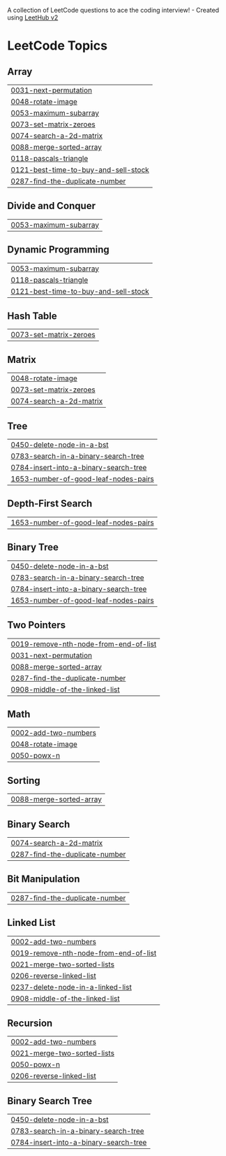 A collection of LeetCode questions to ace the coding interview! - Created using [LeetHub v2](https://github.com/arunbhardwaj/LeetHub-2.0)
<!---LeetCode Topics Start-->
# LeetCode Topics
## Array
|  |
| ------- |
| [0031-next-permutation](https://github.com/abhiabhishek19/dsapractice/tree/master/0031-next-permutation) |
| [0048-rotate-image](https://github.com/abhiabhishek19/dsapractice/tree/master/0048-rotate-image) |
| [0053-maximum-subarray](https://github.com/abhiabhishek19/dsapractice/tree/master/0053-maximum-subarray) |
| [0073-set-matrix-zeroes](https://github.com/abhiabhishek19/dsapractice/tree/master/0073-set-matrix-zeroes) |
| [0074-search-a-2d-matrix](https://github.com/abhiabhishek19/dsapractice/tree/master/0074-search-a-2d-matrix) |
| [0088-merge-sorted-array](https://github.com/abhiabhishek19/dsapractice/tree/master/0088-merge-sorted-array) |
| [0118-pascals-triangle](https://github.com/abhiabhishek19/dsapractice/tree/master/0118-pascals-triangle) |
| [0121-best-time-to-buy-and-sell-stock](https://github.com/abhiabhishek19/dsapractice/tree/master/0121-best-time-to-buy-and-sell-stock) |
| [0287-find-the-duplicate-number](https://github.com/abhiabhishek19/dsapractice/tree/master/0287-find-the-duplicate-number) |
## Divide and Conquer
|  |
| ------- |
| [0053-maximum-subarray](https://github.com/abhiabhishek19/dsapractice/tree/master/0053-maximum-subarray) |
## Dynamic Programming
|  |
| ------- |
| [0053-maximum-subarray](https://github.com/abhiabhishek19/dsapractice/tree/master/0053-maximum-subarray) |
| [0118-pascals-triangle](https://github.com/abhiabhishek19/dsapractice/tree/master/0118-pascals-triangle) |
| [0121-best-time-to-buy-and-sell-stock](https://github.com/abhiabhishek19/dsapractice/tree/master/0121-best-time-to-buy-and-sell-stock) |
## Hash Table
|  |
| ------- |
| [0073-set-matrix-zeroes](https://github.com/abhiabhishek19/dsapractice/tree/master/0073-set-matrix-zeroes) |
## Matrix
|  |
| ------- |
| [0048-rotate-image](https://github.com/abhiabhishek19/dsapractice/tree/master/0048-rotate-image) |
| [0073-set-matrix-zeroes](https://github.com/abhiabhishek19/dsapractice/tree/master/0073-set-matrix-zeroes) |
| [0074-search-a-2d-matrix](https://github.com/abhiabhishek19/dsapractice/tree/master/0074-search-a-2d-matrix) |
## Tree
|  |
| ------- |
| [0450-delete-node-in-a-bst](https://github.com/abhiabhishek19/dsapractice/tree/master/0450-delete-node-in-a-bst) |
| [0783-search-in-a-binary-search-tree](https://github.com/abhiabhishek19/dsapractice/tree/master/0783-search-in-a-binary-search-tree) |
| [0784-insert-into-a-binary-search-tree](https://github.com/abhiabhishek19/dsapractice/tree/master/0784-insert-into-a-binary-search-tree) |
| [1653-number-of-good-leaf-nodes-pairs](https://github.com/abhiabhishek19/dsapractice/tree/master/1653-number-of-good-leaf-nodes-pairs) |
## Depth-First Search
|  |
| ------- |
| [1653-number-of-good-leaf-nodes-pairs](https://github.com/abhiabhishek19/dsapractice/tree/master/1653-number-of-good-leaf-nodes-pairs) |
## Binary Tree
|  |
| ------- |
| [0450-delete-node-in-a-bst](https://github.com/abhiabhishek19/dsapractice/tree/master/0450-delete-node-in-a-bst) |
| [0783-search-in-a-binary-search-tree](https://github.com/abhiabhishek19/dsapractice/tree/master/0783-search-in-a-binary-search-tree) |
| [0784-insert-into-a-binary-search-tree](https://github.com/abhiabhishek19/dsapractice/tree/master/0784-insert-into-a-binary-search-tree) |
| [1653-number-of-good-leaf-nodes-pairs](https://github.com/abhiabhishek19/dsapractice/tree/master/1653-number-of-good-leaf-nodes-pairs) |
## Two Pointers
|  |
| ------- |
| [0019-remove-nth-node-from-end-of-list](https://github.com/abhiabhishek19/dsapractice/tree/master/0019-remove-nth-node-from-end-of-list) |
| [0031-next-permutation](https://github.com/abhiabhishek19/dsapractice/tree/master/0031-next-permutation) |
| [0088-merge-sorted-array](https://github.com/abhiabhishek19/dsapractice/tree/master/0088-merge-sorted-array) |
| [0287-find-the-duplicate-number](https://github.com/abhiabhishek19/dsapractice/tree/master/0287-find-the-duplicate-number) |
| [0908-middle-of-the-linked-list](https://github.com/abhiabhishek19/dsapractice/tree/master/0908-middle-of-the-linked-list) |
## Math
|  |
| ------- |
| [0002-add-two-numbers](https://github.com/abhiabhishek19/dsapractice/tree/master/0002-add-two-numbers) |
| [0048-rotate-image](https://github.com/abhiabhishek19/dsapractice/tree/master/0048-rotate-image) |
| [0050-powx-n](https://github.com/abhiabhishek19/dsapractice/tree/master/0050-powx-n) |
## Sorting
|  |
| ------- |
| [0088-merge-sorted-array](https://github.com/abhiabhishek19/dsapractice/tree/master/0088-merge-sorted-array) |
## Binary Search
|  |
| ------- |
| [0074-search-a-2d-matrix](https://github.com/abhiabhishek19/dsapractice/tree/master/0074-search-a-2d-matrix) |
| [0287-find-the-duplicate-number](https://github.com/abhiabhishek19/dsapractice/tree/master/0287-find-the-duplicate-number) |
## Bit Manipulation
|  |
| ------- |
| [0287-find-the-duplicate-number](https://github.com/abhiabhishek19/dsapractice/tree/master/0287-find-the-duplicate-number) |
## Linked List
|  |
| ------- |
| [0002-add-two-numbers](https://github.com/abhiabhishek19/dsapractice/tree/master/0002-add-two-numbers) |
| [0019-remove-nth-node-from-end-of-list](https://github.com/abhiabhishek19/dsapractice/tree/master/0019-remove-nth-node-from-end-of-list) |
| [0021-merge-two-sorted-lists](https://github.com/abhiabhishek19/dsapractice/tree/master/0021-merge-two-sorted-lists) |
| [0206-reverse-linked-list](https://github.com/abhiabhishek19/dsapractice/tree/master/0206-reverse-linked-list) |
| [0237-delete-node-in-a-linked-list](https://github.com/abhiabhishek19/dsapractice/tree/master/0237-delete-node-in-a-linked-list) |
| [0908-middle-of-the-linked-list](https://github.com/abhiabhishek19/dsapractice/tree/master/0908-middle-of-the-linked-list) |
## Recursion
|  |
| ------- |
| [0002-add-two-numbers](https://github.com/abhiabhishek19/dsapractice/tree/master/0002-add-two-numbers) |
| [0021-merge-two-sorted-lists](https://github.com/abhiabhishek19/dsapractice/tree/master/0021-merge-two-sorted-lists) |
| [0050-powx-n](https://github.com/abhiabhishek19/dsapractice/tree/master/0050-powx-n) |
| [0206-reverse-linked-list](https://github.com/abhiabhishek19/dsapractice/tree/master/0206-reverse-linked-list) |
## Binary Search Tree
|  |
| ------- |
| [0450-delete-node-in-a-bst](https://github.com/abhiabhishek19/dsapractice/tree/master/0450-delete-node-in-a-bst) |
| [0783-search-in-a-binary-search-tree](https://github.com/abhiabhishek19/dsapractice/tree/master/0783-search-in-a-binary-search-tree) |
| [0784-insert-into-a-binary-search-tree](https://github.com/abhiabhishek19/dsapractice/tree/master/0784-insert-into-a-binary-search-tree) |
<!---LeetCode Topics End-->